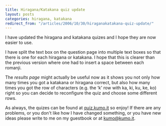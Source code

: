 ```yaml
---
title: Hiragana/Katakana quiz update
layout: posts
categories: hiragana, katakana
redirect_from: "/articles/2006/10/30/hiraganakatakana-quiz-update/"
---
```

I have updated the hiragana and katakana quizes and I hope they are now easier to use.

I have split the text box on the question page into multiple text boxes so that there is one for each hiragana or katakana. I hope that this is clearer than the previous version where one had to insert a space between each romanji.

The _results page_ might actually be useful now as it shows you not only how many times you got a katakana or hiragana correct, but also how many times you got the row of characters (e.g. the ‘k' row with ka, ki, ku, ke, ko) right so you can decide to reconfigure the quiz and choose some different rows.

As always, the quizes can be found at [quiz.kumo.it](http://quiz.kumo.it) so enjoy! If there are any problems, or you don't like how I have changed something, or you have new ideas please write to me on my guestbook or at [kumo@kumo.it](mailto:kumo@kumo.it).
